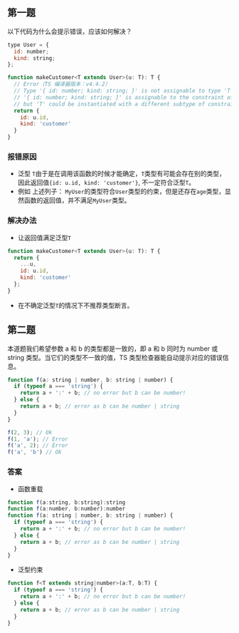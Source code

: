 ## 第一题
以下代码为什么会提示错误，应该如何解决？
```js
type User = {
  id: number;
  kind: string;
};

function makeCustomer<T extends User>(u: T): T {
  // Error（TS 编译器版本：v4.4.2）
  // Type '{ id: number; kind: string; }' is not assignable to type 'T'.
  // '{ id: number; kind: string; }' is assignable to the constraint of type 'T', 
  // but 'T' could be instantiated with a different subtype of constraint 'User'.
  return {
    id: u.id,
    kind: 'customer'
  }
}
```
### 报错原因
- 泛型 `T`由于是在调用该函数的时候才能确定，`T`类型有可能会存在别的类型，因此返回值`{id: u.id, kind: 'customer'}`, 不一定符合泛型`T`。
- 例如 上述列子： `MyUser`的类型符合`User`类型的约束，但是还存在`age`类型，显然函数的返回值，并不满足`MyUser`类型。
### 解决办法
- 让返回值满足泛型`T`
```js
function makeCustomer<T extends User>(u: T): T {
  return {
    ...u,
    id: u.id,
    kind: 'customer'
  };
}
```
- 在不确定泛型`T`的情况下不推荐类型断言。

## 第二题
本道题我们希望参数 a 和 b 的类型都是一致的，即 a 和 b 同时为 number 或 string 类型。当它们的类型不一致的值，TS 类型检查器能自动提示对应的错误信息。

```js
function f(a: string | number, b: string | number) {
  if (typeof a === 'string') {
    return a + ':' + b; // no error but b can be number!
  } else {
    return a + b; // error as b can be number | string
  }
}

f(2, 3); // Ok
f(1, 'a'); // Error
f('a', 2); // Error
f('a', 'b') // Ok
```
### 答案
- 函数重载
```js
function f(a:string, b:string):string
function f(a:number, b:number):number
function f(a: string | number, b: string | number) {
  if (typeof a === 'string') {
    return a + ':' + b; // no error but b can be number!
  } else {
    return a + b; // error as b can be number | string
  }
}
```

- 泛型约束
```js
function f<T extends string|number>(a:T, b:T) {
  if (typeof a === 'string') {
    return a + ':' + b; // no error but b can be number!
  } else {
    return a + b; // error as b can be number | string
  }
}
```